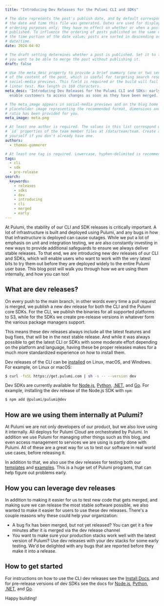 ```yaml
---
title: "Introducing Dev Releases for the Pulumi CLI and SDKs"

# The date represents the post's publish date, and by default corresponds with
# the date and time this file was generated. Dates are used for display and
# ordering purposes only; they have no effect on whether or when a post is
# published. To influence the ordering of posts published on the same date, use
# the time portion of the date value; posts are sorted in descending order by
# date/time.
date: 2024-04-02

# The draft setting determines whether a post is published. Set it to true if
# you want to be able to merge the post without publishing it.
draft: false

# Use the meta_desc property to provide a brief summary (one or two sentences)
# of the content of the post, which is useful for targeting search results or
# social-media previews. This field is required or the build will fail the
# linter test. Max length is 160 characters.
meta_desc: 'Introducing Dev Releases for the Pulumi CLI and SDKs: early releases to
  enable customers to access changes as soon as they have been merged.'

# The meta_image appears in social-media previews and on the blog home page. A
# placeholder image representing the recommended format, dimensions and aspect
# ratio has been provided for you.
meta_image: meta.png

# At least one author is required. The values in this list correspond with the
# `id` properties of the team member files at /data/team/team. Create a file for
# yourself if you don't already have one.
authors:
  - thomas-gummerer

# At least one tag is required. Lowercase, hyphen-delimited is recommended.
tags:
  - cli
  - sdk
  - pre-release
search:
  keywords:
    - releases
    - sdks
    - dev
    - introducing
    - cli
    - merged
    - early
---
```


At Pulumi, the stability of our CLI and SDK releases is critically important.  A lot of infrastructure is built and deployed using Pulumi, and any bugs in how that infrastructure is deployed can cause outages.  While we put a lot of emphasis on unit and integration testing, we are also constantly investing in new ways to provide additional safeguards to ensure we always deliver stable releases.  To that end, we are introducing new dev releases of our CLI and SDKs, which will enable users who want to work with the very latest bits to try them out before they are deployed widely to the entire Pulumi user base.  This blog post will walk you through how we are using them internally, and how you can too!

<!--more-->

## What are dev releases?

On every push to the main branch, in other words every time a pull request is merged, we publish a new dev release for both the CLI and the Pulumi core SDKs.  For the CLI, we publish the binaries for all supported platforms to S3, while for the SDKs we create pre-release versions in whatever form the various package managers support.

This means these dev releases always include all the latest features and bug fixes, that will be in the next stable release.  And while it was always possible to get the latest CLI or SDKs with some moderate effort depending on the platform and language, having these be proper releases makes for a much more standardized experience on how to install them.

Dev releases of the CLI can be [installed](/docs/install/#installing-dev-releases) on Linux, macOS, and Windows. For example, on Linux or macOS:

```bash
$ curl -fsSL https://get.pulumi.com | sh -s -- --version dev
```

Dev SDKs are currently available for [Node.js](/docs/languages-sdks/javascript/#dev-versions), [Python](/docs/languages-sdks/python/#dev-versions), [.NET](/docs/languages-sdks/dotnet/#dev-versions), and [Go](/docs/languages-sdks/go/#dev-versions). For example, installing the dev release of the Node.js SDK with `npm`:

```bash
$ npm add @pulumi/pulumi@dev
```

## How are we using them internally at Pulumi?

At Pulumi we are not only developers of our product, but we also love using it internally.  All deploys for Pulumi Cloud are orchestrated by Pulumi.  In addition we use Pulumi for managing other things such as this blog, and even access management to services we are using is partly done with Pulumi.  All of these are a great way for us to test our software in real world use cases, before releasing it.

In addition to that, we also use the dev releases for testing both our [templates](https://github.com/pulumi/templates/) and [examples](https://github.com/pulumi/examples/).  This is a huge set of Pulumi programs, that can help figure out problems early.

## How you can leverage dev releases

In addition to making it easier for us to test new code that gets merged, and making sure we can release the most stable software possible, we also wanted to make it easier for users to use these dev releases.  There's a couple reasons why these could help your organization:

- A bug fix has been merged, but not yet released?  You can get it a few minutes after it is merged via the dev release channel
- You want to make sure your production stacks work well with the latest version of Pulumi?  Use dev releases with your dev stacks for some early testing.  We'd be delighted with any bugs that are reported before they make it into a release.

## How to get started

For instructions on how to use the CLI dev releases see the [Install Docs](/docs/install/#installing-dev-releases), and for pre-release versions of dev SDKs see the docs for [Node.js](/docs/languages-sdks/javascript/#dev-versions), [Python](/docs/languages-sdks/python/#dev-versions), [.NET](/docs/languages-sdks/dotnet/#dev-versions), and [Go](/docs/languages-sdks/go/#dev-versions).

Happy building!
